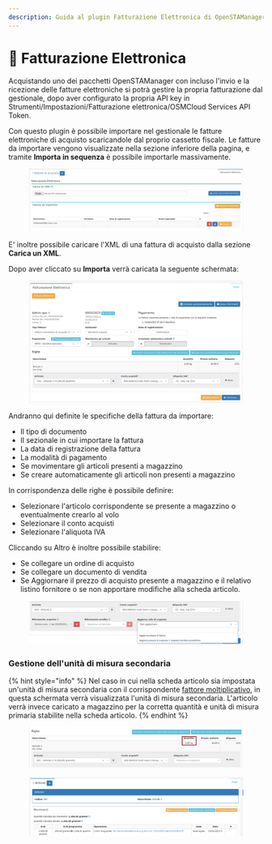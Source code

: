 ```yaml
---
description: Guida al plugin Fatturazione Elettronica di OpenSTAManager.
---
```


# 📑 Fatturazione Elettronica

Acquistando uno dei pacchetti OpenSTAManager con incluso l'invio e la ricezione delle fatture elettroniche si potrà gestire la propria fatturazione dal gestionale, dopo aver configurato la propria API key in Strumenti/Impostazioni/Fatturazione elettronica/OSMCloud Services API Token.

Con questo plugin è possibile importare nel gestionale le fatture elettroniche di acquisto scaricandole dal proprio cassetto fiscale. Le fatture da importare vengono visualizzate nella sezione inferiore della pagina, e tramite **Importa in sequenza** è possibile importarle massivamente.

<figure><img src="../../../../.gitbook/assets/immagine (150).png" alt=""><figcaption></figcaption></figure>

E' inoltre possibile caricare l'XML di una fattura di acquisto dalla sezione **Carica un XML**.

Dopo aver cliccato su **Importa** verrà caricata la seguente schermata:

<figure><img src="../../../../.gitbook/assets/immagine (468).png" alt=""><figcaption></figcaption></figure>

Andranno qui definite le specifiche della fattura da importare:

* Il tipo di documento
* Il sezionale in cui importare la fattura
* La data di registrazione della fattura
* La modalità di pagamento
* Se movimentare gli articoli presenti a magazzino
* Se creare automaticamente gli articoli non presenti a magazzino

In corrispondenza delle righe è possibile definire:

* Selezionare l'articolo corrispondente se presente a magazzino o eventualmente crearlo al volo
* Selezionare il conto acquisti
* Selezionare l'aliquota IVA

Cliccando su Altro è inoltre possibile stabilire:

* Se collegare un ordine di acquisto
* Se collegare un documento di vendita
* Se Aggiornare il prezzo di acquisto presente a magazzino e il relativo listino fornitore o se non apportare modifiche alla scheda articolo.

<figure><img src="../../../../.gitbook/assets/immagine (446).png" alt=""><figcaption></figcaption></figure>

### Gestione dell'unità di misura secondaria

{% hint style="info" %}
Nel caso in cui nella scheda articolo sia impostata un'unità di misura secondaria con il corrispondente [fattore moltiplicativo](https://docs.openstamanager.com/v/2.4.44/openstamanager/modules/magazzino/articoli-1#fattore-moltiplicativo), in questa schermata verrà visualizzata l'unità di misura secondaria. L'articolo verrà invece caricato a magazzino per la corretta quantità e unità di misura primaria stabilite nella scheda articolo.
{% endhint %}

<figure><img src="../../../../.gitbook/assets/immagine (434).png" alt=""><figcaption></figcaption></figure>

<figure><img src="../../../../.gitbook/assets/immagine (454).png" alt=""><figcaption></figcaption></figure>

